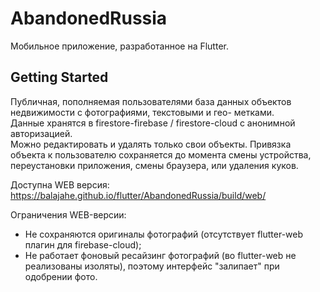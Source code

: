 # AbandonedRussia

Мобильное приложение, разработанное на Flutter.

## Getting Started
Публичная, пополняемая пользователями база данных объектов недвижимости с фотографиями, текстовыми и гео- метками.<br>
Данные хранятся в firestore-firebase / firestore-cloud с анонимной авторизацией.<br>
Можно редактировать и удалять только свои объекты. Привязка объекта к пользователю сохраняется до момента смены устройства, переустановки приложения, смены браузера, или удаления куков.<br>

Доступна WEB версия: https://balajahe.github.io/flutter/AbandonedRussia/build/web/

Ограничения WEB-версии:
- Не сохраняются оригиналы фотографий (отсутствует flutter-web плагин для firebase-cloud);
- Не работает фоновый ресайзинг фотографий (во flutter-web не реализованы изоляты), поэтому интерфейс "залипает" при одобрении фото.
